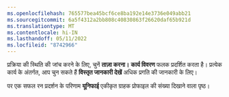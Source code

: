 ```yaml
---
ms.openlocfilehash: 765577bea45bcf6ce8ba192e14e3736e049abb21
ms.sourcegitcommit: 6a5f4312a2bb808c40830863f26620daf65b921d
ms.translationtype: MT
ms.contentlocale: hi-IN
ms.lasthandoff: 05/11/2022
ms.locfileid: "8742966"
---
```

प्रक्रिया की स्थिति की जांच करने के लिए, चुनें **ताज़ा करना।** **कार्य विवरण** फलक प्रदर्शित करता है। प्रत्येक कार्य के अंतर्गत, आप चुन सकते हैं **विस्तृत जानकारी देखें** अधिक प्रगति की जानकारी के लिए।

पर एक सफल रन प्रदर्शन के परिणाम **यूनिफाई** एकीकृत ग्राहक प्रोफाइल की संख्या दिखाने वाला पृष्ठ।
